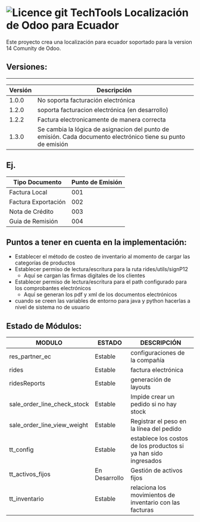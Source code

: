 ![Licence](https://img.shields.io/badge/licence-AGPL--3-blue.svg)
git 
TechTools Localización de Odoo para Ecuador
=================================

Este proyecto crea una localización para ecuador soportado para la version 14 Comunity de Odoo.

Versiones:
-----------------
-----------------
| Versión|Descripción| 
|------|----------|
|1.0.0 |No soporta facturación electrónica
|1.2.0 |soporta facturacion electrónica (en desarrollo)
|1.2.2 |Factura electronicamente de manera correcta
|1.3.0 |Se cambia la lógica de asignacion del punto de emisión. Cada documento electrónico tiene su punto de emisión
Ej.
---

| Tipo Documento|Punto de Emisión| 
|--------|----------|
|Factura Local|001
|Factura Exportación|002
|Nota de Crédito|003
|Guia de Remisión|004  

Puntos a tener en cuenta en la implementación:
---------------------------------------------
 - Establecer el método de costeo de inventario al momento de cargar las categorías de productos
 - Establecer permiso de lectura/escritura para la ruta rides/utils/signP12
    - Aquí se cargan las firmas digitales de los clientes
 - Establecer permiso de lectura/escritura para el path configurado para los comprobantes electrónicos
    - Aquí se generan los pdf y xml de los documentos electrónicos
 - cuando se creen las variables de entorno para java y python hacerlas a nivel de sistema no de usuario 

Estado de Módulos:
-----------------
| MODULO                   | ESTADO    | DESCRIPCIÓN                           |
|--------------------------|-----------|-----------------------------------------|
| res_partner_ec   | Estable| configuraciones de la compañía
| rides   | Estable| factura electrónica
| ridesReports   | Estable| generación de layouts
| sale_order_line_check_stock   | Estable| Impide crear un pedido si no hay stock
| sale_order_line_view_weight   | Estable| Registrar el peso en la línea del pedido
| tt_config|Estable| establece los costos de los productos si ya han sido ingresados
| tt_activos_fijos| En Desarrollo | Gestión de activos fijos
| tt_inventario| Estable | relaciona los movimientos de inventario con las facturas

